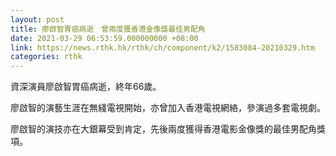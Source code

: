 ```yaml
---
layout: post
title: 廖啟智胃癌病逝　曾兩度獲香港金像獎最佳男配角
date: 2021-03-29 06:53:59.000000000 +08:00
link: https://news.rthk.hk/rthk/ch/component/k2/1583084-20210329.htm
categories: rthk
---
```


資深演員廖啟智胃癌病逝，終年66歲。

廖啟智的演藝生涯在無綫電視開始，亦曾加入香港電視網絡，參演過多套電視劇。

廖啟智的演技亦在大銀幕受到肯定，先後兩度獲得香港電影金像獎的最佳男配角獎項。
